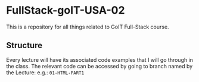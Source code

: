 # FullStack-goIT-USA-02
This is a repository for all things related to GoIT Full-Stack course.

## Structure
Every lecture will have its associated code examples that I will go through in the class.
The relevant code can be accessed by going to branch named by the Lecture: e.g.: `01-HTML-PART1`
